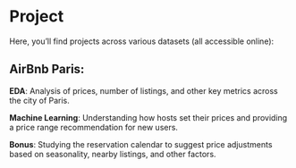 # Project

Here, you’ll find projects across various datasets (all accessible online):


## AirBnb Paris:

**EDA**: Analysis of prices, number of listings, and other key metrics across the city of Paris.

**Machine Learning**: Understanding how hosts set their prices and providing a price range recommendation for new users.

**Bonus**: Studying the reservation calendar to suggest price adjustments based on seasonality, nearby listings, and other factors.
